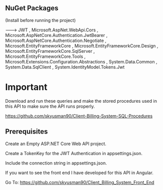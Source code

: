 ## NuGet Packages
(Install before running the project)

---> JWT
, Microsoft.AspNet.WebApi.Cors
, Microsoft.AspNetCore.Authentication.JwtBearer
, Microsoft.AspNetCore.Authentication.Negotiate
, Microsoft.EntityFrameworkCore
, Microsoft.EntityFrameworkCore.Design
, Microsoft.EntityFrameworkCore.SqlServer
, Microsoft.EntityFrameworkCore.Tools
, Microsoft.Extensions.Configuration.Abstractions
, System.Data.Common
, System.Data.SqlClient
, System.IdentityModel.Tokens.Jwt

# Important

Download and run these queries and make the stored procedures used in this API to make sure the API runs properly.

https://github.com/skyusman90/Client-Billing-System-SQL-Procedures

## Prerequisites
Create an Empty ASP.NET Core Web API project.

Create a TokenKey for the JWT Authentication in appsettings.json.

Include the connection string in appsettings.json.

If you want to see the front end I have developed for this API in Angular.

Go To: https://github.com/skyusman90/Client_Billing_System_Front_End

